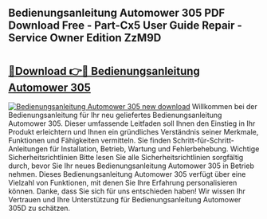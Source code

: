 ## Bedienungsanleitung Automower 305 PDF Download Free - Part-Cx5 User Guide Repair - Service Owner Edition ZzM9D

# <h2><a href="http://df38l0y.blite.top/?on=Bedienungsanleitung+Automower+305">🔗Download 👉🔴 Bedienungsanleitung Automower 305</a></h2>

[![Bedienungsanleitung Automower 305 new download](https://i.imgur.com/lujVjoI.png)](http://df38l0y.blite.top/?on=Bedienungsanleitung+Automower+305)
Willkommen bei der Bedienungsanleitung für Ihr neu geliefertes Bedienungsanleitung Automower 305. Dieser umfassende Leitfaden soll Ihnen den Einstieg in Ihr Produkt erleichtern und Ihnen ein gründliches Verständnis seiner Merkmale, Funktionen und Fähigkeiten vermitteln. Sie finden Schritt-für-Schritt-Anleitungen für Installation, Betrieb, Wartung und Fehlerbehebung. Wichtige Sicherheitsrichtlinien Bitte lesen Sie alle Sicherheitsrichtlinien sorgfältig durch, bevor Sie Ihr neues Bedienungsanleitung Automower 305 in Betrieb nehmen. Dieses Bedienungsanleitung Automower 305 verfügt über eine Vielzahl von Funktionen, mit denen Sie Ihre Erfahrung personalisieren können. Danke, dass Sie sich für uns entschieden haben! Wir wissen Ihr Vertrauen und Ihre Unterstützung für Bedienungsanleitung Automower 305D zu schätzen.
